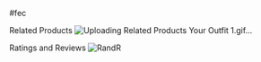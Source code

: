 #fec

Related Products
![Uploading Related Products Your Outfit 1.gif…]()

Ratings and Reviews
![RandR](https://user-images.githubusercontent.com/39501050/179879684-fb7b6cf7-c4a3-455d-a62d-94a88cc80bbe.gif)

